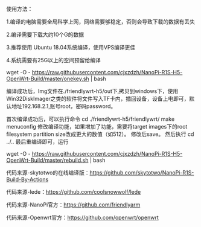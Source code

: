 使用方法：

1.编译的电脑需要全局科学上网，网络需要够稳定，否则会导致下载的数据有丢失

2.编译需要下载大约10个G的数据

3.推荐使用 Ubuntu 18.04系统编译，使用VPS编译更佳

4.系统需要有25G以上的空间预留给编译


wget -O - https://raw.githubusercontent.com/cjxzdzh/NanoPi-R1S-H5-OpenWrt-Build/master/onekey.sh | bash

编译成功后，Img文件在./friendlywrt-h5/out下,拷贝到windows下，使用Win32DiskImager之类的软件将文件写入TF卡内，插回设备，设备上电即可，默认地址192.168.2.1,账号root，密码password。

首次编译成功后，可以执行命令
cd ./friendlywrt-h5/friendlywrt/
make menuconfig
修改编译功能，如果增加了功能，需要将target images下的root filesystem partition size改成更大的数值（如512）。
修改后save。
然后执行
cd ../..
最后重编译即可，运行

wget -O - https://raw.githubusercontent.com/cjxzdzh/NanoPi-R1S-H5-OpenWrt-Build/master/rebuild.sh | bash



代码来源-skytotwo的在线编译版：https://github.com/skytotwo/NanoPi-R1S-Build-By-Actions

代码来源-lede：https://github.com/coolsnowwolf/lede

代码来源-NanoPi官方：https://github.com/friendlyarm

代码来源-Openwrt官方：https://github.com/openwrt/openwrt

